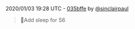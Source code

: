 2020/01/03 19:28 UTC - [035bffe](https://github.com/hassio-addons/addon-bookstack/commit/035bffe81b7f03afad03d558b83e1096ba16981f) by [@sinclairpaul](https://github.com/sinclairpaul)
> 🔨Add sleep for S6 

